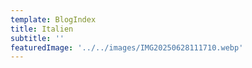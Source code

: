 ```yaml
---
template: BlogIndex
title: Italien
subtitle: ''
featuredImage: '../../images/IMG20250628111710.webp'
---
```


